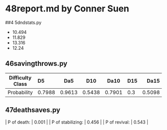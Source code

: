 # 48report.md by Conner Suen
##4 5dndstats.py
- 10.494
- 11.829
- 13.316
- 12.24

## 46savingthrows.py
| Difficulty Class | D5     | Da5    | D10    | Da10   | D15    | Da15   |
|:----------------:|:-------|--------|--------|--------|--------|-------:|
| Probability	   | 0.7988 | 0.9613 | 0.5438 | 0.7901 | 0.3    | 0.5098 |

## 47deathsaves.py
| P of death: 		| 0.001 |
| P of stabilizing: | 0.456 |
| P of revival: 	| 0.543 |
